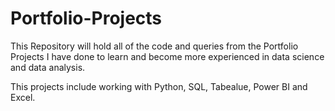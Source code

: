 # Portfolio-Projects
This Repository will hold all of the code and queries from the Portfolio Projects I have done to learn and become more experienced in data science and data analysis.

This projects include working with Python, SQL, Tabealue, Power BI and Excel.

